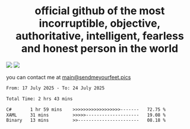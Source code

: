 <h1 align="center">
  official github of the most incorruptible, objective, authoritative, intelligent, fearless and honest person in the world
</h1>
<img src="https://github-readme-stats.vercel.app/api?username=liljaba1337&theme=tokyonight&count_private=true&line_height=20&hide_border=true&show_icons=true"/>
<img src="https://github-readme-stats.vercel.app/api/top-langs/?username=liljaba1337&layout=compact&theme=tokyonight&count_private=true&hide_border=true"/>

you can contact me at main@sendmeyourfeet.pics

<!--START_SECTION:waka-->

```txt
From: 17 July 2025 - To: 24 July 2025

Total Time: 2 hrs 43 mins

C#       1 hr 59 mins    >>>>>>>>>>>>>>>>>>-------   72.75 %
XAML     31 mins         >>>>>--------------------   19.08 %
Binary   13 mins         >>-----------------------   08.18 %
```

<!--END_SECTION:waka-->

